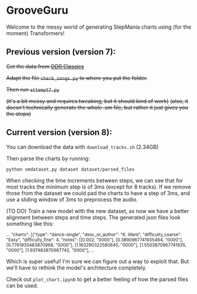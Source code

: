 # GrooveGuru

Welcome to the messy world of generating StepMania charts using (for the moment) Transformers! 

## Previous version (version 7):
~~Get the data from [DDR Classics](https://search.stepmaniaonline.net/pack/id/404)~~

~~Adapt the file `check_songs.py` to where you put the folder.~~

~~Then run `attempt7.py`~~

~~(it's a bit messy and requires tweaking, but it should kind of work)~~
~~(also, it doesn't technically generate the whole .sm file, but rather it just gives you the steps)~~

## Current version (version 8):
You can download the data with 
`download_tracks.sh` (2.34GB)

Then parse the charts by running:
```
python smdataset.py dataset dataset/parsed_files
```

When checking the time increments between steps, we can see that for most tracks the minimum step is of 3ms (except for 8 tracks). If we remove those from the dataset we could pad the charts to have a step of 3ms, and use a sliding window of 3ms to preprocess the audio.

(TO DO) Train a new model with the new dataset, as now we have a better alignment between steps and time steps. The generated json files look something like this:

<sub>
  ... "charts": [{"type": "dance-single", "desc_or_author": "K. Ward", "difficulty_coarse": "Easy", "difficulty_fine": 4, "notes": [[0.002, "0000"], [0.3890967741935484, "0000"], [0.7761935483870968, "0000"], [1.163290322580645, "0000"], [1.5503870967741935, "0000"], [1.937483870967742, "0000"], ...
</sub>


Which is super useful! I'm sure we can figure out a way to exploit that. But we'll have to rethink the model's architecture completely.

Check out `plot_chart.ipynb` to get a better feeling of how the parsed files can be used.
